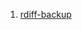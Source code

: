  1. [rdiff-backup]
 
[rdiff-backup]: https://opensource.com/life/16/3/turn-your-old-raspberry-pi-automatic-backup-server
